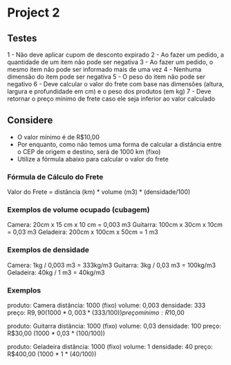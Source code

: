 # Project 2 

## Testes

1 - Não deve aplicar cupom de desconto expirado
2 - Ao fazer um pedido, a quantidade de um item não pode ser negativa
3 - Ao fazer um pedido, o mesmo item não pode ser informado mais de uma vez
4 - Nenhuma dimensão do item pode ser negativa
5 - O peso do item não pode ser negativo
6 - Deve calcular o valor do frete com base nas dimensões (altura, largura e profundidade em cm) e o peso dos produtos (em kg)
7 - Deve retornar o preço mínimo de frete caso ele seja inferior ao valor calculado


## Considere


- O valor mínimo é de R$10,00
- Por enquanto, como não temos uma forma de calcular a distância entre o CEP de origem e destino, será de 1000 km (fixo)
- Utilize a fórmula abaixo para calcular o valor do frete

### Fórmula de Cálculo do Frete

Valor do Frete = distância (km) * volume (m3) * (densidade/100)

### Exemplos de volume ocupado (cubagem)

Camera: 20cm x 15 cm x 10 cm = 0,003 m3
Guitarra: 100cm x 30cm x 10cm = 0,03 m3
Geladeira: 200cm x 100cm x 50cm = 1 m3

### Exemplos de densidade

Camera: 1kg / 0,003 m3 = 333kg/m3
Guitarra: 3kg / 0,03 m3 = 100kg/m3
Geladeira: 40kg / 1 m3 = 40kg/m3

### Exemplos

produto: Camera
distância: 1000 (fixo)
volume: 0,003
densidade: 333
preço: R$9,90 (1000 * 0,003 * (333/100))
preço mínimo: R$10,00

produto: Guitarra
distância: 1000 (fixo)
volume: 0,03
densidade: 100
preço: R$30,00 (1000 * 0,03 * (100/100))

produto: Geladeira
distância: 1000 (fixo)
volume: 1
densidade: 40
preço: R$400,00 (1000 * 1 * (40/100))
